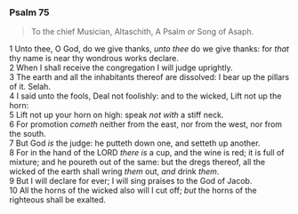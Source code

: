 ### Psalm 75

> To the chief Musician, Altaschith, A Psalm *or* Song of Asaph.

1 Unto thee, O God, do we give thanks, *unto thee* do we give thanks: for *that* thy name is near thy wondrous works declare.  
2 When I shall receive the congregation I will judge uprightly.  
3 The earth and all the inhabitants thereof are dissolved: I bear up the pillars of it. Selah.  
4 I said unto the fools, Deal not foolishly: and to the wicked, Lift not up the horn:  
5 Lift not up your horn on high: speak *not with* a stiff neck.  
6 For promotion *cometh* neither from the east, nor from the west, nor from the south.  
7 But God *is* the judge: he putteth down one, and setteth up another.  
8 For in the hand of the LORD *there is* a cup, and the wine is red; it is full of mixture; and he poureth out of the same: but the dregs thereof, all the wicked of the earth shall wring *them* out, *and* drink *them*.  
9 But I will declare for ever; I will sing praises to the God of Jacob.  
10 All the horns of the wicked also will I cut off; *but* the horns of the righteous shall be exalted.  
